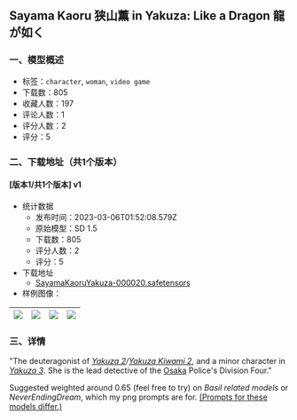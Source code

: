 ## Sayama Kaoru 狭山薫 in Yakuza: Like a Dragon 龍が如く
### 一、模型概述

- 标签：`character`, `woman`, `video game`
- 下载数：805
- 收藏人数：197
- 评论人数：1
- 评分人数：2
- 评分：5

### 二、下载地址（共1个版本）

#### [版本1/共1个版本] v1

- 统计数据
  - 发布时间：2023-03-06T01:52:08.579Z
  - 原始模型：SD 1.5
  - 下载数：805
  - 评分人数：2
  - 评分：5
- 下载地址
  - [SayamaKaoruYakuza-000020.safetensors](https://civitai.com/api/download/models/18997)
- 样例图像：

| <img src="https://image.civitai.com/xG1nkqKTMzGDvpLrqFT7WA/94eab3bd-561a-44a4-3af0-da8470d70a00/width=450/198363.jpeg" /> | <img src="https://image.civitai.com/xG1nkqKTMzGDvpLrqFT7WA/e6fc1e27-7c8e-4def-752c-25175c08ea00/width=450/198368.jpeg" /> | <img src="https://image.civitai.com/xG1nkqKTMzGDvpLrqFT7WA/814fb22d-0f83-4ea4-c541-754073231700/width=450/198367.jpeg" /> | <img src="https://image.civitai.com/xG1nkqKTMzGDvpLrqFT7WA/d2f4541a-54db-4cfe-04f9-b3502cd50f00/width=450/198366.jpeg" /> |
| ---- | ---- | ---- | ---- |


### 三、详情
<p>"The deuteragonist of <a target="_blank" rel="ugc" href="https://yakuza.fandom.com/wiki/Yakuza_2"><em>Yakuza 2</em></a><em>/</em><a target="_blank" rel="ugc" href="https://yakuza.fandom.com/wiki/Yakuza_Kiwami_2"><em>Yakuza Kiwami 2</em></a>, and a minor character in <a target="_blank" rel="ugc" href="https://yakuza.fandom.com/wiki/Yakuza_3"><em>Yakuza 3</em></a>. She is the lead detective of the <a target="_blank" rel="ugc" href="https://yakuza.fandom.com/wiki/Osaka">Osaka</a> Police's Division Four."</p><p>Suggested weighted around 0.65 (feel free to try) on<em> Basil related models</em> or <em>NeverEndingDream</em>, which my png prompts are for. <u>(Prompts for these models differ.)</u></p>